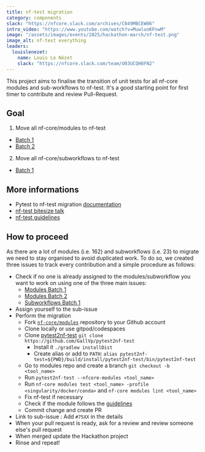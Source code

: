```yaml
---
title: nf-test migration
category: components
slack: "https://nfcore.slack.com/archives/C049MBCEW06"
intro_video: "https://www.youtube.com/watch?v=MuwluoKFnwM"
image: "/assets/images/events/2025/hackathon-march/nf-test.png"
image_alt: nf-test everything
leaders:
  louislenezet:
    name: Louis Le Nézet
    slack: "https://nfcore.slack.com/team/U03UCQH8FN2"
---
```


This project aims to finalise the transition of unit tests for all nf-core modules and sub-workflows to nf-test.
It's a good starting point for first timer to contribute and review Pull-Request.

## Goal

1. Move all nf-core/modules to nf-test

- [Batch 1](https://github.com/nf-core/modules/issues/7529)
- [Batch 2](https://github.com/nf-core/modules/issues/7654)

2. Move all nf-core/subworkflows to nf-test

- [Batch 1](https://github.com/nf-core/modules/issues/7575)

## More informations

- Pytest to nf-test migration [documentation](https://nf-co.re/docs/tutorials/tests_and_test_data/migrate_to_nf-test)
- [nf-test bitesize talk](https://www.youtube.com/watch?v=K9B7JRkMpQ4)
- [nf-test guidelines](https://nf-co.re/docs/tutorials/tests_and_test_data/nf-test_writing_tests)

## How to proceed

As there are a lot of modules (i.e. 162) and subworkflows (i.e. 23) to migrate we need to stay organised to avoid duplicated work. To do so, we created three issues to track every contribution and a simple procedure as follows:

- Check if no one is already assigned to the modules/subworkflow you want to work on using one of the three main issues:
  - [Modules Batch 1](https://github.com/nf-core/modules/issues/7529)
  - [Modules Batch 2](https://github.com/nf-core/modules/issues/7654)
  - [Subworkflows Batch 1](https://github.com/nf-core/modules/issues/7575)
- Assign yourself to the sub-issue
- Perform the migration
  - Fork [`nf-core/modules`](https://github.com/nf-core/modules/fork) repository to your Github account
  - Clone locally or use gitpod/codespaces
  - Clone [pytest2nf-test](https://github.com/GallVp/pytest2nf-test) `git clone https://github.com/GallVp/pytest2nf-test`
    - Install it `./gradlew installDist`
    - Create alias or add to `PATH`: `alias pytest2nf-test=${PWD}/build/install/pytest2nf-test/bin/pytest2nf-test`
  - Go to modules repo and create a branch `git checkout -b <tool_name>`
  - Run `pytest2nf-test --nfcore-modules <tool_name>`
  - Run `nf-core modules test <tool_name> -profile <singularity/docker/conda>` and `nf-core modules lint <tool_name>`
  - Fix nf-test if necessary
  - Check if the module follows the [guidelines](https://nf-co.re/docs/tutorials/tests_and_test_data/nf-test_writing_tests)
  - Commit change and create PR
- Link to sub-issue : Add `#75XX` in the details
- When your pull request is ready, ask for a review and review someone else's pull request
- When merged update the Hackathon project
- Rinse and repeat!
